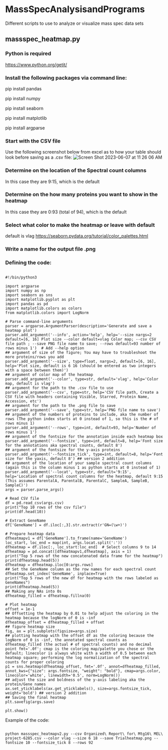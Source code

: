 # MassSpecAnalysisandPrograms
Different scripts to use to analyze or visualize mass spec data sets
## massspec_heatmap.py

### Python is required
https://www.python.org/getit/

### Install the following packages via command line: 
pip install pandas

pip install numpy

pip install seaborn

pip install matplotlib

pip install argparse

### Start with the CSV file
Use the following screenshot below from excel as to how your table should look before saving as a .csv file:
![Screen Shot 2023-06-07 at 11 26 06 AM](https://github.com/monnieb92/MassSpecAnalysisandPrograms/assets/60197768/9fabe202-bcee-4149-82c3-b54f0fa9cc61)

### Determine on the location of the Spectral count columns 
In this case they are 9:15, which is the default 

### Determine on the how many proteins you want to show in the heatmap 
In this case they are 0:93 (total of 94), which is the default 

### Select what color to make the heatmap or leave with default 
default is vlag
https://seaborn.pydata.org/tutorial/color_palettes.html

### Write a name for the output file .png 

### Defining the code: 
```{python}

#!/bin/python3

import argparse
import numpy as np
import seaborn as sns
import matplotlib.pyplot as plt
import pandas as pd
import matplotlib.colors as colors
from matplotlib.colors import LogNorm

# Parse command-line arguments
parser = argparse.ArgumentParser(description='Generate and save a heatmap plot')
parser.add_argument('--info', action='help', help='--size nargs=2 default=[6, 16] Plot size --color default=vlag Color map; --csv CSV file path ; --save PNG file name to save; --rows default=93 number of rows minus 1')  # Add --help option
## argument of size of the figure; You may have to troubleshoot the more proteins/rows you add
parser.add_argument('--size', type=float, nargs=2, default=[6, 16], help='Plot size, default is 6 16 (should be entered as two integers with a space between them)')
## argument of color map of the heatmap
parser.add_argument('--color', type=str, default='vlag', help='Color map, default is vlag')
## argument for the path to the .csv file to use
parser.add_argument('--csv', type=str, help='CSV file path, Create a CSV file with headers containing Visible, Starred, Protein Name, Accession, etc')
## argument for the path to the .png file to save
parser.add_argument('--save', type=str, help='PNG file name to save')
## argument of the numbers of proteins to include, aka the number of rows (The python index starts at 0 instead of 1, so this is the # of rows minus 1)
parser.add_argument('--rows', type=int, default=93, help='Number of rows minus 1')
## argument of the fontsize for the annotation inside each heatmap box
parser.add_argument('--fontsize', type=int, default=8, help='Font size for the annotations aka spectral counts, default 8')
## argument of the fontsize for the y-axis proteins 
parser.add_argument('--fontsize_tick', type=int, default=8, help='Font size for the yaxis, default 8') ## version 2 addition 
## argument of the location of your sample spectral count columns (again this is the column minus 1 as python starts at 0 instead of 1)
parser.add_argument('--locat', type=str, default='9:15', help='Location of spectral count columns for the heatmap, default 9:15 (This assumes ParentalA, ParentalB, ParentalC, SampleA, SampleB, SampleC)')
args = parser.parse_args()

# Read CSV file
df = pd.read_csv(args.csv)
print("Top 10 rows of the csv file")
print(df.head(10))

# Extract GeneName
df['GeneName'] = df.iloc[:,3].str.extract(r'GN=(\w+)')

# Prepare heatmap data
dfheatmapv1 = df['GeneName'].to_frame(name='GeneName')
loc_start, loc_end = map(int, args.locat.split(':'))
dfheatmap = df.iloc[:, loc_start:loc_end]  # Select columns 9 to 14
dfheatmap = pd.concat([dfheatmapv1,dfheatmap], axis = 1)
print("Top 5 rows of the new concatenated data frame for the heatmap")
print(dfheatmap.head(5))
dfheatmap = dfheatmap.iloc[0:args.rows]
## Set the GeneName column as the row names for each spectral count 
dfheatmap.set_index('GeneName', inplace=True)
print("Top 5 rows of the new df for heatmap with the rows labeled as GeneNames")
print(dfheatmap.head(5))
## Making any NAs into 0s 
dfheatmap_filled = dfheatmap.fillna(0)

# Plot heatmap
offset = 1e-1
## Offsetting the heatmap by 0.01 to help adjust the coloring in the heatmap because the logNorm of 0 is -inf
dfheatmap_offset = dfheatmap_filled + offset
## figure heatmap size 
fig, ax = plt.subplots(figsize=args.size)
## plotting heatmap with the offset df as the coloring because the logNorm of 0 is -inf, the annotated spectral counts as dfheatmap_filled (the actual # of spectral counts) and no decimal point fmt='.0f'; cmap is the coloring map/palette you chose or the default; linecolor is always white with a width of 0.5 between each heatmap square; performing the log normalization of the spectral counts for proper coloring  
p1 = sns.heatmap(dfheatmap_offset, fmt='.0f', annot=dfheatmap_filled, annot_kws={"size": args.fontsize, "weight": "bold"}, cmap=args.color, linecolor='white', linewidth='0.5', norm=LogNorm())
## adjust the size and boldness of the y-axis labeling aka the protein/Gene names 
ax.set_yticklabels(ax.get_yticklabels(), size=args.fontsize_tick, weight='bold') ## version 2 addition 
## Saving the final heatmap 
plt.savefig(args.save)

plt.show()

```
Example of the code:

```{python}

python massspec_heatmapv2.py --csv Organized\ Report\ for\ Mtg16\ MEL\ project-6285.csv --color vlag --size 6 18 --save Trialheatmap.png --fontsize 10 --fontsize_tick 8 --rows 92

```
